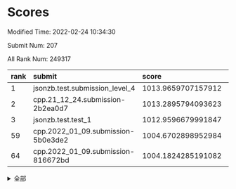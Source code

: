 # Scores

Modified Time: 2022-02-24 10:34:30

Submit Num: 207

All Rank Num: 249317

| rank |               submit               |       score        |       sigma        | pk_num |
| :--- | :--------------------------------- | :----------------- | :----------------- | :----- |
| 1    | jsonzb.test.submission_level_4     | 1013.9659707157912 | 0.834210280517654  | 4820   |
| 2    | cpp.21_12_24.submission-2b2ea0d7   | 1013.2895794093623 | 0.8389861028466625 | 4817   |
| 3    | jsonzb.test.test_1                 | 1012.9596679991847 | 0.8122245180345432 | 4814   |
| 59   | cpp.2022_01_09.submission-5b0e3de2 | 1004.6702898952984 | 0.7157433275398153 | 4817   |
| 64   | cpp.2022_01_09.submission-816672bd | 1004.1824285191082 | 0.7125031762821114 | 4817   |


<details>
<summary>全部</summary>

| rank |                 submit                 |       score        |       sigma        | pk_num |
| :--- | :------------------------------------- | :----------------- | :----------------- | :----- |
| 1    | jsonzb.test.submission_level_4         | 1013.9659707157912 | 0.834210280517654  | 4820   |
| 2    | cpp.21_12_24.submission-2b2ea0d7       | 1013.2895794093623 | 0.8389861028466625 | 4817   |
| 3    | jsonzb.test.test_1                     | 1012.9596679991847 | 0.8122245180345432 | 4814   |
| 4    | gobigger.level_3.submission_level_3_39 | 1012.4985822084336 | 0.7825747157415711 | 4813   |
| 5    | gobigger.level_3.submission_level_3_25 | 1011.2548201503683 | 0.7665704380993923 | 4817   |
| 6    | gobigger.level_3.submission_level_3_11 | 1011.040365009112  | 0.7842000260779594 | 4821   |
| 7    | gobigger.level_3.submission_level_3_32 | 1010.9138627235432 | 0.7740812256291089 | 4811   |
| 8    | gobigger.level_3.submission_level_3_1  | 1010.8374553181483 | 0.7798485303049    | 4821   |
| 9    | gobigger.level_3.submission_level_3_41 | 1010.7708986011256 | 0.7864515526339714 | 4820   |
| 10   | gobigger.level_3.submission_level_3_33 | 1010.6373546194615 | 0.7571866612707829 | 4816   |
| 11   | gobigger.level_3.submission_level_3_37 | 1010.6197689656441 | 0.7734590168364873 | 4824   |
| 12   | gobigger.level_3.submission_level_3_15 | 1010.5349973534686 | 0.7697804764068926 | 4815   |
| 13   | gobigger.level_3.submission_level_3_42 | 1010.4764098468545 | 0.7658474905101241 | 4821   |
| 14   | gobigger.level_3.submission_level_3_7  | 1010.3797564123302 | 0.7818027022535828 | 4817   |
| 15   | gobigger.level_3.submission_level_3_36 | 1010.3789545211602 | 0.7649897542484022 | 4816   |
| 16   | gobigger.level_3.submission_level_3_43 | 1010.3234154784554 | 0.7480110212628243 | 4820   |
| 17   | gobigger.level_3.submission_level_3_3  | 1010.2213835238164 | 0.7644170908358295 | 4822   |
| 18   | gobigger.level_3.submission_level_3_2  | 1010.1632139688245 | 0.779328449899093  | 4814   |
| 19   | gobigger.level_3.submission_level_3_12 | 1010.1210405987995 | 0.7596749873667755 | 4820   |
| 20   | gobigger.level_3.submission_level_3_0  | 1010.115736606003  | 0.7566010713330504 | 4815   |
| 21   | gobigger.level_3.submission_level_3_28 | 1010.0984442950723 | 0.7603884940868351 | 4819   |
| 22   | gobigger.level_3.submission_level_3_16 | 1010.0850627226203 | 0.7650603845829479 | 4819   |
| 23   | gobigger.level_3.submission_level_3_21 | 1010.0713137950315 | 0.7484393767546045 | 4821   |
| 24   | gobigger.level_3.submission_level_3_35 | 1010.0377461259127 | 0.7719160449071356 | 4822   |
| 25   | gobigger.level_3.submission_level_3_9  | 1010.012765781281  | 0.7637165525378945 | 4818   |
| 26   | gobigger.level_3.submission_level_3_34 | 1009.9922046441945 | 0.7608082375178933 | 4817   |
| 27   | gobigger.level_3.submission_level_3_26 | 1009.9611194819687 | 0.7733618461464495 | 4815   |
| 28   | gobigger.level_3.submission_level_3_17 | 1009.9373215122744 | 0.7450939382219259 | 4823   |
| 29   | gobigger.level_3.submission_level_3_20 | 1009.9244258443197 | 0.7372759286403145 | 4824   |
| 30   | gobigger.level_3.submission_level_3_10 | 1009.9221001955195 | 0.7675466005617901 | 4814   |
| 31   | gobigger.level_3.submission_level_3_46 | 1009.8765614090054 | 0.7624071606655248 | 4822   |
| 32   | gobigger.level_3.submission_level_3_23 | 1009.7996538366818 | 0.7402177327550841 | 4817   |
| 33   | gobigger.level_3.submission_level_3_47 | 1009.788842129211  | 0.7632481780353103 | 4819   |
| 34   | gobigger.level_3.submission_level_3_45 | 1009.7541197052454 | 0.7520213369317709 | 4815   |
| 35   | gobigger.level_3.submission_level_3_27 | 1009.6844236701955 | 0.7576316527098818 | 4816   |
| 36   | gobigger.level_3.submission_level_3_30 | 1009.6695079374276 | 0.7575998566575507 | 4812   |
| 37   | gobigger.level_3.submission_level_3_49 | 1009.6367060625482 | 0.7444095069057803 | 4817   |
| 38   | gobigger.level_3.submission_level_3_6  | 1009.6138744056115 | 0.7571590875735379 | 4820   |
| 39   | gobigger.level_3.submission_level_3_14 | 1009.6108560792204 | 0.7615736122025097 | 4819   |
| 40   | gobigger.level_3.submission_level_3_19 | 1009.5971805068801 | 0.7671810560653777 | 4818   |
| 41   | gobigger.level_3.submission_level_3_8  | 1009.4942556146597 | 0.7357166756821243 | 4820   |
| 42   | gobigger.level_3.submission_level_3_38 | 1009.4918362111898 | 0.7483631211715082 | 4818   |
| 43   | gobigger.level_3.submission_level_3_48 | 1009.4888008846546 | 0.7629944680393499 | 4819   |
| 44   | gobigger.level_3.submission_level_3_24 | 1009.394638018013  | 0.776527129311136  | 4816   |
| 45   | gobigger.level_3.submission_level_3_29 | 1009.3033874970658 | 0.7448522660789323 | 4815   |
| 46   | gobigger.level_3.submission_level_3_18 | 1009.2679837536059 | 0.7402180258448419 | 4816   |
| 47   | gobigger.level_3.submission_level_3_22 | 1009.2150622390424 | 0.75174692962143   | 4819   |
| 48   | gobigger.level_3.submission_level_3_13 | 1008.9667361785863 | 0.7282415679627385 | 4819   |
| 49   | gobigger.level_3.submission_level_3_31 | 1008.8421869619356 | 0.744093535021489  | 4820   |
| 50   | gobigger.level_3.submission_level_3_4  | 1008.6758460367749 | 0.7489003309345014 | 4818   |
| 51   | gobigger.level_3.submission_level_3_40 | 1008.5906215257128 | 0.7413831006077549 | 4822   |
| 52   | gobigger.level_3.submission_level_3_5  | 1008.45668561168   | 0.7285305579449928 | 4818   |
| 53   | gobigger.level_3.submission_level_3_44 | 1008.1524107072976 | 0.7303103614545324 | 4817   |
| 54   | gobigger.level_1.submission_level_1_29 | 1005.531870403029  | 0.72580698498144   | 4816   |
| 55   | gobigger.level_1.submission_level_1_23 | 1004.8645456653285 | 0.7199468085178926 | 4818   |
| 56   | gobigger.level_1.submission_level_1_34 | 1004.7497234985536 | 0.7091763118511678 | 4816   |
| 57   | gobigger.level_1.submission_level_1_39 | 1004.713163776803  | 0.719982297742146  | 4822   |
| 58   | gobigger.level_1.submission_level_1_28 | 1004.6847187083189 | 0.7143485018999939 | 4817   |
| 59   | cpp.2022_01_09.submission-5b0e3de2     | 1004.6702898952984 | 0.7157433275398153 | 4817   |
| 60   | gobigger.level_1.submission_level_1_16 | 1004.4356698485796 | 0.715834455743589  | 4818   |
| 61   | gobigger.level_1.submission_level_1_27 | 1004.4329269491327 | 0.7257044851884136 | 4818   |
| 62   | gobigger.level_1.submission_level_1_18 | 1004.2736833427712 | 0.7289636670582028 | 4818   |
| 63   | gobigger.level_1.submission_level_1_13 | 1004.2112920415613 | 0.7353704167864324 | 4816   |
| 64   | cpp.2022_01_09.submission-816672bd     | 1004.1824285191082 | 0.7125031762821114 | 4817   |
| 65   | gobigger.level_1.submission_level_1_14 | 1004.1348898241242 | 0.7066234933768756 | 4819   |
| 66   | gobigger.level_1.submission_level_1_45 | 1004.0249545839107 | 0.7279415803832757 | 4816   |
| 67   | gobigger.level_1.submission_level_1_36 | 1003.9046140608143 | 0.7074332608033497 | 4820   |
| 68   | gobigger.level_1.submission_level_1_17 | 1003.8029042586529 | 0.7138151003131858 | 4819   |
| 69   | gobigger.level_1.submission_level_1_2  | 1003.7484548991799 | 0.7136691124216145 | 4818   |
| 70   | gobigger.level_1.submission_level_1_11 | 1003.6094675145758 | 0.7058147446310368 | 4817   |
| 71   | gobigger.level_1.submission_level_1_0  | 1003.6007877080101 | 0.7056602570148912 | 4819   |
| 72   | gobigger.level_1.submission_level_1_10 | 1003.5876454812967 | 0.7082138539174583 | 4822   |
| 73   | gobigger.level_1.submission_level_1_9  | 1003.4657279023371 | 0.716443593739064  | 4812   |
| 74   | gobigger.level_1.submission_level_1_5  | 1003.4618579856315 | 0.7125460289964965 | 4818   |
| 75   | gobigger.level_1.submission_level_1_3  | 1003.4578498985279 | 0.7182575664802547 | 4818   |
| 76   | gobigger.level_1.submission_level_1_35 | 1003.4510038729437 | 0.7219712005463204 | 4814   |
| 77   | gobigger.level_1.submission_level_1_44 | 1003.4352221151976 | 0.7145735751449176 | 4818   |
| 78   | gobigger.level_1.submission_level_1_25 | 1003.3836994222985 | 0.7154128795686524 | 4820   |
| 79   | gobigger.level_1.submission_level_1_48 | 1003.2858197117981 | 0.7063128647905617 | 4814   |
| 80   | gobigger.level_1.submission_level_1_1  | 1003.2073313566373 | 0.7143758095202638 | 4818   |
| 81   | gobigger.level_1.submission_level_1_32 | 1003.1960491943298 | 0.7181900997300565 | 4813   |
| 82   | gobigger.level_1.submission_level_1_46 | 1003.1797655108834 | 0.7107188839403996 | 4824   |
| 83   | gobigger.level_1.submission_level_1_12 | 1003.1527302965693 | 0.7184485953340903 | 4820   |
| 84   | gobigger.level_1.submission_level_1_31 | 1003.1424246388975 | 0.7218844722098254 | 4810   |
| 85   | gobigger.level_1.submission_level_1_49 | 1003.0895848200947 | 0.7059965817134228 | 4815   |
| 86   | gobigger.level_1.submission_level_1_33 | 1003.014872612135  | 0.7153037099443754 | 4813   |
| 87   | gobigger.level_1.submission_level_1_43 | 1002.9834350629882 | 0.7186917300727523 | 4818   |
| 88   | gobigger.level_1.submission_level_1_20 | 1002.9696034880999 | 0.7250634014719095 | 4817   |
| 89   | gobigger.level_1.submission_level_1_4  | 1002.8979723564102 | 0.7109278643678921 | 4818   |
| 90   | gobigger.level_1.submission_level_1_24 | 1002.8124400554497 | 0.7144214652037363 | 4823   |
| 91   | gobigger.level_1.submission_level_1_21 | 1002.6423709570486 | 0.717445969482336  | 4820   |
| 92   | gobigger.level_1.submission_level_1_7  | 1002.6104989480681 | 0.7053694193784673 | 4819   |
| 93   | gobigger.level_1.submission_level_1_8  | 1002.5905330405112 | 0.7177403811223411 | 4815   |
| 94   | gobigger.level_1.submission_level_1_38 | 1002.5461594810489 | 0.7181505747998042 | 4818   |
| 95   | gobigger.level_1.submission_level_1_6  | 1002.532504083455  | 0.7089914079415787 | 4815   |
| 96   | gobigger.level_1.submission_level_1_37 | 1002.4987412191049 | 0.7200571777350996 | 4813   |
| 97   | gobigger.level_1.submission_level_1_15 | 1002.4772354827825 | 0.7072658944846426 | 4813   |
| 98   | gobigger.level_1.submission_level_1_30 | 1002.414407134682  | 0.7119574447062345 | 4818   |
| 99   | gobigger.level_1.submission_level_1_26 | 1002.4081297384499 | 0.7166969836934968 | 4819   |
| 100  | gobigger.level_1.submission_level_1_42 | 1002.376702021742  | 0.711750273823171  | 4821   |
| 101  | gobigger.level_1.submission_level_1_41 | 1002.3734669125745 | 0.7199115894534114 | 4815   |
| 102  | gobigger.level_1.submission_level_1_22 | 1002.234405080113  | 0.716397896890144  | 4816   |
| 103  | gobigger.level_1.submission_level_1_19 | 1002.1601188209331 | 0.7111545125174433 | 4809   |
| 104  | gobigger.level_1.submission_level_1_47 | 1001.5719875369427 | 0.7235402859289151 | 4816   |
| 105  | gobigger.level_1.submission_level_1_40 | 1001.4161262676656 | 0.7002609099889132 | 4815   |
| 106  | gobigger.random.submission_random_39   | 997.7214933027228  | 0.7076740735128411 | 4814   |
| 107  | gobigger.random.submission_random_3    | 997.3233764037567  | 0.7003305909690847 | 4817   |
| 108  | gobigger.random.submission_random_12   | 997.1273666524855  | 0.7076117267310846 | 4819   |
| 109  | gobigger.random.submission_random_13   | 997.0790739184038  | 0.7084276904631898 | 4815   |
| 110  | gobigger.random.submission_random_21   | 996.8433758578892  | 0.7095491071262537 | 4818   |
| 111  | gobigger.random.submission_random_37   | 996.8254540238867  | 0.716039737875684  | 4819   |
| 112  | gobigger.random.submission_random_6    | 996.792424858309   | 0.7016228615130337 | 4814   |
| 113  | gobigger.random.submission_random_44   | 996.5561855883647  | 0.7141029382532054 | 4822   |
| 114  | gobigger.random.submission_random_24   | 996.5181481328638  | 0.7103276338745822 | 4816   |
| 115  | gobigger.random.submission_random_41   | 996.5008311468631  | 0.708134142148989  | 4818   |
| 116  | gobigger.random.submission_random_1    | 996.4255070391066  | 0.7093400937995645 | 4817   |
| 117  | gobigger.random.submission_random_25   | 996.3920527705747  | 0.7325737966909224 | 4818   |
| 118  | gobigger.random.submission_random_2    | 996.3802770688011  | 0.7172007814651453 | 4816   |
| 119  | gobigger.random.submission_random_49   | 996.2628264797426  | 0.697894361652366  | 4817   |
| 120  | gobigger.random.submission_random_17   | 996.2561145294452  | 0.7219097246325912 | 4819   |
| 121  | gobigger.random.submission_random_43   | 996.2035087431842  | 0.6961971766788495 | 4819   |
| 122  | gobigger.random.submission_random_16   | 996.1951480196693  | 0.705627182014907  | 4817   |
| 123  | gobigger.random.submission_random_22   | 996.1483977479138  | 0.7159273069779495 | 4822   |
| 124  | gobigger.random.submission_random_19   | 996.1463958402048  | 0.7114901824618071 | 4814   |
| 125  | gobigger.random.submission_random_35   | 996.1300090461813  | 0.7306882724664038 | 4817   |
| 126  | gobigger.random.submission_random_4    | 996.0712315085459  | 0.7156605617296291 | 4818   |
| 127  | gobigger.random.submission_random_10   | 996.0272750497542  | 0.7059025458770339 | 4815   |
| 128  | gobigger.random.submission_random_42   | 995.9888553759191  | 0.6924683482127882 | 4821   |
| 129  | gobigger.random.submission_random_5    | 995.9568972961678  | 0.7063638597760852 | 4809   |
| 130  | gobigger.random.submission_random_30   | 995.9551622477026  | 0.7204747445739365 | 4819   |
| 131  | gobigger.random.submission_random_0    | 995.9480490683536  | 0.7022838851838926 | 4820   |
| 132  | gobigger.random.submission_random_15   | 995.8469168650685  | 0.7039595282876951 | 4819   |
| 133  | gobigger.random.submission_random_20   | 995.8148708957945  | 0.7055964209788929 | 4815   |
| 134  | gobigger.random.submission_random_27   | 995.80040732686    | 0.7016736278347171 | 4814   |
| 135  | gobigger.random.submission_random_45   | 995.7090360444776  | 0.7254961906572954 | 4817   |
| 136  | gobigger.random.submission_random_9    | 995.4930196411927  | 0.7160312804374803 | 4816   |
| 137  | gobigger.level_2.submission_level_2_39 | 995.4778882335266  | 0.7220034596419524 | 4819   |
| 138  | gobigger.random.submission_random_18   | 995.4745715539077  | 0.705837728687059  | 4819   |
| 139  | gobigger.random.submission_random_26   | 995.4606426755868  | 0.7139236685937767 | 4813   |
| 140  | gobigger.random.submission_random_33   | 995.4511657399536  | 0.7044113122758885 | 4816   |
| 141  | gobigger.random.submission_random_14   | 995.444021723102   | 0.7119237260154078 | 4821   |
| 142  | gobigger.random.submission_random_47   | 995.4324363639139  | 0.7218725484397359 | 4819   |
| 143  | gobigger.random.submission_random_32   | 995.4303910113559  | 0.7170903160859861 | 4817   |
| 144  | gobigger.random.submission_random_46   | 995.315610903319   | 0.7201291029733862 | 4824   |
| 145  | gobigger.random.submission_random_40   | 995.312217875429   | 0.7171666164042507 | 4824   |
| 146  | gobigger.random.submission_random_36   | 995.304740435787   | 0.7185060197847216 | 4824   |
| 147  | gobigger.random.submission_random_7    | 995.2903505106493  | 0.7136098380802568 | 4819   |
| 148  | gobigger.random.submission_random_28   | 995.2776059489688  | 0.7125496417091706 | 4816   |
| 149  | gobigger.random.submission_random_23   | 995.1665913495395  | 0.7054417248619315 | 4820   |
| 150  | gobigger.random.submission_random_48   | 995.0563603884592  | 0.7012825060975435 | 4818   |
| 151  | gobigger.random.submission_random_38   | 994.8560226885756  | 0.7032654336846422 | 4813   |
| 152  | gobigger.random.submission_random_29   | 994.8283821939157  | 0.7266905705355159 | 4820   |
| 153  | gobigger.random.submission_random_8    | 994.7423451694796  | 0.7106933242421881 | 4816   |
| 154  | gobigger.level_2.submission_level_2_4  | 994.6545350478365  | 0.7251799985602922 | 4816   |
| 155  | gobigger.random.submission_random_11   | 994.5973379084288  | 0.7231634644682136 | 4822   |
| 156  | gobigger.random.submission_random_34   | 994.3469724841025  | 0.718147957756442  | 4815   |
| 157  | gobigger.level_2.submission_level_2_48 | 994.0025509234172  | 0.7239633263133014 | 4815   |
| 158  | gobigger.random.submission_random_31   | 993.9809570407274  | 0.7227848219524571 | 4823   |
| 159  | gobigger.level_2.submission_level_2_24 | 993.6433266011694  | 0.7328557318522665 | 4821   |
| 160  | gobigger.level_2.submission_level_2_19 | 993.4119922293     | 0.7205767851499999 | 4820   |
| 161  | gobigger.level_2.submission_level_2_44 | 993.2520375057366  | 0.7262454852870378 | 4816   |
| 162  | gobigger.level_2.submission_level_2_32 | 993.2456291988234  | 0.7354357247841851 | 4815   |
| 163  | gobigger.level_2.submission_level_2_25 | 993.1972633565898  | 0.7482664520015007 | 4811   |
| 164  | gobigger.level_2.submission_level_2_14 | 993.1772835677685  | 0.7313997672673892 | 4816   |
| 165  | gobigger.level_2.submission_level_2_47 | 993.109407034529   | 0.7311675360309171 | 4816   |
| 166  | gobigger.level_2.submission_level_2_5  | 993.0593334684374  | 0.7299329760530651 | 4816   |
| 167  | gobigger.level_2.submission_level_2_30 | 992.8835424963275  | 0.7415102172770331 | 4824   |
| 168  | gobigger.level_2.submission_level_2_12 | 992.8476726517247  | 0.7318888510781836 | 4818   |
| 169  | gobigger.level_2.submission_level_2_22 | 992.7518672897073  | 0.742005966011252  | 4814   |
| 170  | gobigger.level_2.submission_level_2_41 | 992.7355416191255  | 0.764744494616345  | 4818   |
| 171  | gobigger.level_2.submission_level_2_11 | 992.6348630340939  | 0.7496828255027523 | 4817   |
| 172  | gobigger.level_2.submission_level_2_6  | 992.5656600461491  | 0.7485810989027696 | 4817   |
| 173  | gobigger.level_2.submission_level_2_9  | 992.5604069003546  | 0.7514753829802984 | 4821   |
| 174  | gobigger.level_2.submission_level_2_15 | 992.5024406430017  | 0.7468189246595448 | 4821   |
| 175  | gobigger.level_2.submission_level_2_10 | 992.4613213807955  | 0.749390549476112  | 4814   |
| 176  | gobigger.level_2.submission_level_2_21 | 992.4163485682309  | 0.7346397989278063 | 4819   |
| 177  | gobigger.level_2.submission_level_2_36 | 992.323557309125   | 0.7548334128832461 | 4819   |
| 178  | gobigger.level_2.submission_level_2_17 | 992.292187564433   | 0.7421599600101582 | 4816   |
| 179  | gobigger.level_2.submission_level_2_1  | 992.2436097968957  | 0.7355172595167108 | 4815   |
| 180  | gobigger.level_2.submission_level_2_18 | 992.2342503458249  | 0.7463399169544784 | 4820   |
| 181  | gobigger.level_2.submission_level_2_8  | 992.1005303885341  | 0.7290939121977476 | 4821   |
| 182  | gobigger.level_2.submission_level_2_13 | 992.0674588050887  | 0.7469717076852519 | 4821   |
| 183  | gobigger.level_2.submission_level_2_27 | 992.0642067419027  | 0.7363445750272554 | 4818   |
| 184  | gobigger.level_2.submission_level_2_34 | 992.0637512499206  | 0.7362717335722961 | 4818   |
| 185  | gobigger.level_2.submission_level_2_23 | 991.9819872876463  | 0.7501051047777237 | 4818   |
| 186  | gobigger.level_2.submission_level_2_7  | 991.904460577862   | 0.7609359373011996 | 4815   |
| 187  | gobigger.level_2.submission_level_2_16 | 991.8568282197167  | 0.7562985962958747 | 4818   |
| 188  | gobigger.level_2.submission_level_2_35 | 991.8527628090669  | 0.7357677784597193 | 4821   |
| 189  | gobigger.level_2.submission_level_2_28 | 991.7723181770577  | 0.7481780099056247 | 4821   |
| 190  | gobigger.level_2.submission_level_2_49 | 991.7692006914822  | 0.7435742877052416 | 4816   |
| 191  | gobigger.level_2.submission_level_2_33 | 991.7396138652061  | 0.747353039651072  | 4817   |
| 192  | gobigger.level_2.submission_level_2_2  | 991.6239266594341  | 0.7534514541503377 | 4822   |
| 193  | gobigger.level_2.submission_level_2_20 | 991.613250437629   | 0.7672560538837787 | 4823   |
| 194  | gobigger.level_2.submission_level_2_26 | 991.5648137082663  | 0.7513649150268966 | 4815   |
| 195  | gobigger.level_2.submission_level_2_0  | 991.551283820966   | 0.7408938430978225 | 4820   |
| 196  | gobigger.level_2.submission_level_2_46 | 991.5028387456072  | 0.767816144756047  | 4819   |
| 197  | gobigger.level_2.submission_level_2_40 | 991.3227156536689  | 0.7576531935277799 | 4815   |
| 198  | gobigger.level_2.submission_level_2_37 | 991.2971846399322  | 0.7525886775475971 | 4821   |
| 199  | gobigger.level_2.submission_level_2_29 | 991.0186557663689  | 0.7629776620061433 | 4818   |
| 200  | gobigger.level_2.submission_level_2_45 | 990.7611426208681  | 0.7800951573617072 | 4817   |
| 201  | gobigger.level_2.submission_level_2_3  | 990.5897682534913  | 0.7573876095971274 | 4818   |
| 202  | gobigger.level_2.submission_level_2_31 | 990.51809894091    | 0.7609054146055416 | 4819   |
| 203  | gobigger.level_2.submission_level_2_42 | 990.169439967566   | 0.761811855631588  | 4820   |
| 204  | gobigger.level_2.submission_level_2_38 | 989.8628072609488  | 0.7850139230573302 | 4817   |
| 205  | gobigger.level_2.submission_level_2_43 | 989.7415474561639  | 0.7843440771431931 | 4821   |
| 206  | gobigger.none.submission_none_1        | 978.1725188915568  | 1.3658185758106196 | 4817   |
| 207  | gobigger.none.submission_none_0        | 976.3907782199972  | 1.4104582062980395 | 4815   |

</details>